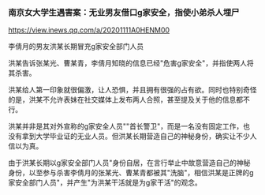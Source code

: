 ### 南京女大学生遇害案：无业男友借口g家安全，指使小弟杀人埋尸
https://view.inews.qq.com/a/20201111A0HENM00

李倩月的男友洪某长期冒充g家安全部门人员

洪某告诉张某光、曹某青，李倩月知晓的信息已经"危害g家安全"，并指使两人将其杀害。

洪某给人第一印象就很偏激，让人恐惧，并且拥有很强的占有欲。同时也特别奇怪的是，洪某不允许表妹在社交媒体上发布两人合照，甚至提及关于他的信息都不行。

洪某并非是其对外宣称的g家安全人员""首长警卫"，而是一名没有固定工作，也没有拿到大学毕业证的无业人员。但洪某长期营造自己的神秘身份，确实让不少人信以为真。

由于洪某长期以g家安全部门人员"身份自居，在言行举止中故意营造自己的神秘身份，以至参与杀害李倩月的张某光、曹某青都被其"洗脑"，相信洪某是正牌的g家安全部门人员"，并产生"为洪某干活就是为g家干活"的观念。
